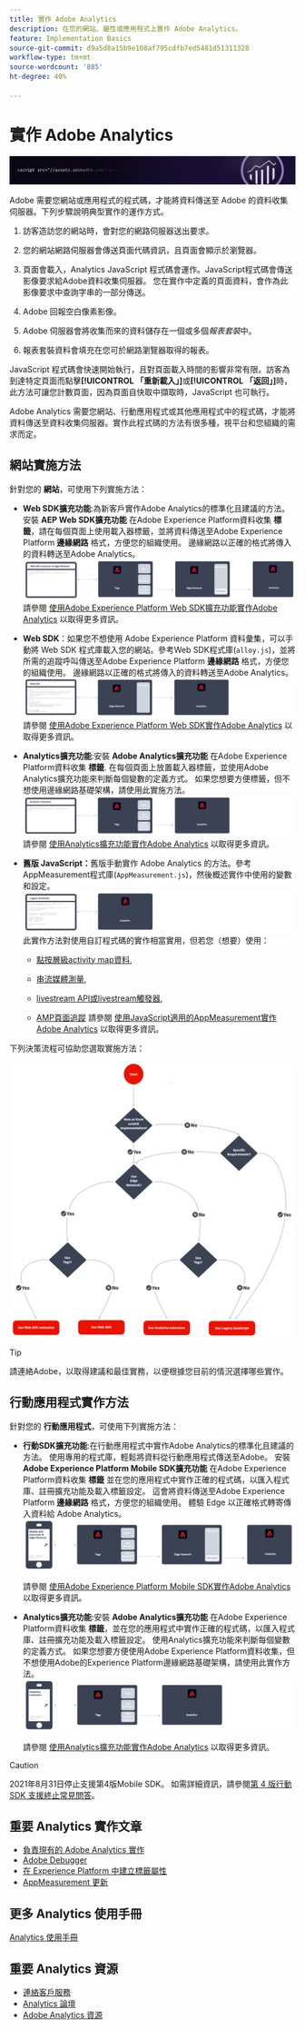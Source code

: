 ```yaml
---
title: 實作 Adobe Analytics
description: 在您的網站、屬性或應用程式上實作 Adobe Analytics。
feature: Implementation Basics
source-git-commit: d9a5d8a15b9e108af795cdfb7ed5481d51311328
workflow-type: tm+mt
source-wordcount: '885'
ht-degree: 40%

---
```


# 實作 Adobe Analytics

![橫幅](../../assets/doc_banner_implement.png)

Adobe 需要您網站或應用程式的程式碼，才能將資料傳送至 Adobe 的資料收集伺服器。下列步驟說明典型實作的運作方式。

1. 訪客造訪您的網站時，會對您的網路伺服器送出要求。
2. 您的網站網路伺服器會傳送頁面代碼資訊，且頁面會顯示於瀏覽器。
3. 頁面會載入，Analytics JavaScript 程式碼會運作。JavaScript程式碼會傳送影像要求給Adobe資料收集伺服器。 您在實作中定義的頁面資料，會作為此影像要求中查詢字串的一部分傳送。

4. Adobe 回報空白像素影像。
5. Adobe 伺服器會將收集而來的資料儲存在一個或多個&#x200B;*報表套裝*&#x200B;中。
6. 報表套裝資料會填充在您可於網路瀏覽器取得的報表。

JavaScript 程式碼會快速開始執行，且對頁面載入時間的影響非常有限。訪客為到達特定頁面而點擊&#x200B;**[!UICONTROL 「重新載入」]**&#x200B;或&#x200B;**[!UICONTROL 「返回」]**&#x200B;時，此方法可讓您計數頁面，因為頁面自快取中擷取時，JavaScript 也可執行。

Adobe Analytics 需要您網站、行動應用程式或其他應用程式中的程式碼，才能將資料傳送至資料收集伺服器。實作此程式碼的方法有很多種，視平台和您組織的需求而定。

## 網站實施方法

針對您的 **網站**，可使用下列實施方法：

* **Web SDK擴充功能**:為新客戶實作Adobe Analytics的標準化且建議的方法。 安裝 **AEP Web SDK擴充功能** 在Adobe Experience Platform資料收集 **標籤**，請在每個頁面上使用載入器標籤，並將資料傳送至Adobe Experience Platform **邊緣網路** 格式，方便您的組織使用。 邊緣網路以正確的格式將傳入的資料轉送至Adobe Analytics。
   ![Web SDK擴充功能](./assets/websdk-extension-implementation.png)
請參閱 [使用Adobe Experience Platform Web SDK擴充功能實作Adobe Analytics](./aep-edge/overview.md) 以取得更多資訊。

* **Web SDK**：如果您不想使用 Adobe Experience Platform 資料彙集，可以手動將 Web SDK 程式庫載入您的網站。參考Web SDK程式庫(`alloy.js`)，並將所需的追蹤呼叫傳送至Adobe Experience Platform **邊緣網路** 格式，方便您的組織使用。 邊緣網路以正確的格式將傳入的資料轉送至Adobe Analytics。
   ![Web SDK](./assets/websdk-implementation.png)
請參閱 [使用Adobe Experience Platform Web SDK實作Adobe Analytics](./aep-edge/overview.md) 以取得更多資訊。


* **Analytics擴充功能**:安裝 **Adobe Analytics擴充功能** 在Adobe Experience Platform資料收集 **標籤**. 在每個頁面上放置載入器標籤，並使用Adobe Analytics擴充功能來判斷每個變數的定義方式。 如果您想要方便標籤，但不想使用邊緣網路基礎架構，請使用此實施方法。
   ![Adobe Analytics擴充功能](./assets/analytics-extension-implementation.png)
請參閱 [使用Analytics擴充功能實作Adobe Analytics](launch/overview.md) 以取得更多資訊。

* **舊版 JavaScript：**&#x200B;舊版手動實作 Adobe Analytics 的方法。參考AppMeasurement程式庫(`AppMeasurement.js`)，然後概述實作中使用的變數和設定。
   ![舊版JavaScript](./assets/appmeasurement-implementation.png)
此實作方法對使用自訂程式碼的實作相當實用，但若您（想要）使用：

   * [點按層級activity map資料](../analyze/activity-map/activity-map.md),

   * [串流媒體測量](https://experienceleague.adobe.com/docs/media-analytics/using/media-overview.html?lang=zh-Hant),

   * [livestream API或livestream觸發器](https://github.com/AdobeDocs/analytics-1.4-apis/blob/master/docs/live-stream-api/getting_started.md),

   * [AMP頁面追蹤](./other/amp.md)
   請參閱 [使用JavaScript適用的AppMeasurement實作Adobe Analytics](js/overview.md) 以取得更多資訊。

下列決策流程可協助您選取實施方法：

![決策樹](./assets/decision-tree.png)


>[!TIP]
>
>請連絡Adobe，以取得建議和最佳實務，以便根據您目前的情況選擇哪些實作。

## 行動應用程式實作方法

針對您的 **行動應用程式**，可使用下列實施方法：

* **行動SDK擴充功能**:在行動應用程式中實作Adobe Analytics的標準化且建議的方法。 使用專用的程式庫，輕鬆將資料從行動應用程式傳送至Adobe。 安裝 **Adobe Experience Platform Mobile SDK擴充功能** 在Adobe Experience Platform資料收集 **標籤** 並在您的應用程式中實作正確的程式碼，以匯入程式庫、註冊擴充功能及載入標籤設定。 這會將資料傳送至Adobe Experience Platform **邊緣網路** 格式，方便您的組織使用。 體驗 Edge 以正確格式轉寄傳入資料給 Adobe Analytics。
   ![行動SDK擴充功能](./assets/mobilesdk-extension.png)

   請參閱 [使用Adobe Experience Platform Mobile SDK實作Adobe Analytics](../implement/aep-edge/mobile-sdk/overview.md) 以取得更多資訊。

* **Analytics擴充功能**:安裝 **Adobe Analytics擴充功能** 在Adobe Experience Platform資料收集 **標籤**，並在您的應用程式中實作正確的程式碼，以匯入程式庫、註冊擴充功能及載入標籤設定。 使用Analytics擴充功能來判斷每個變數的定義方式。 如果您想要方便使用Adobe Experience Platform資料收集，但不想使用Adobe的Experience Platform邊緣網路基礎架構，請使用此實作方法。
   ![Analytics 擴充功能](./assets/mobilesdk-analytics-extension.png)

   請參閱 [使用Analytics擴充功能實作Adobe Analytics](../implement/aep-edge/mobile-sdk/overview.md) 以取得更多資訊。


>[!CAUTION]
>
>2021年8月31日停止支援第4版Mobile SDK。 如需詳細資訊，請參閱[第 4 版行動 SDK 支援終止常見問答](https://developer.adobe.com/client-sdks/documentation/v4-end-of-life-faq/)。

## 重要 Analytics 實作文章

* [負責現有的 Adobe Analytics 實作](/help/implement/prepare/existing-implementation.md)
* [Adobe Debugger](validate/debugger.md)
* [在 Experience Platform 中建立標籤屬性](launch/create-analytics-property.md)
* [AppMeasurement 更新](appmeasurement-updates.md)

## 更多 Analytics 使用手冊

[Analytics 使用手冊](https://experienceleague.adobe.com/docs/analytics.html)

## 重要 Analytics 資源

* [連絡客戶服務](https://experienceleague.adobe.com/?support-solution=Analytics#support)
* [Analytics 論壇](https://experienceleaguecommunities.adobe.com/t5/adobe-analytics/ct-p/adobe-analytics-community)
* [Adobe Analytics 資源](https://experienceleaguecommunities.adobe.com/t5/adobe-analytics-discussions/adobe-analytics-resources/m-p/276666)
